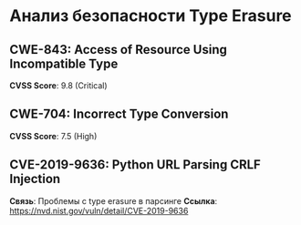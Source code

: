# Анализ безопасности Type Erasure

## CWE-843: Access of Resource Using Incompatible Type
**CVSS Score**: 9.8 (Critical)

## CWE-704: Incorrect Type Conversion
**CVSS Score**: 7.5 (High)

## CVE-2019-9636: Python URL Parsing CRLF Injection
**Связь**: Проблемы с type erasure в парсинге
**Ссылка**: https://nvd.nist.gov/vuln/detail/CVE-2019-9636
